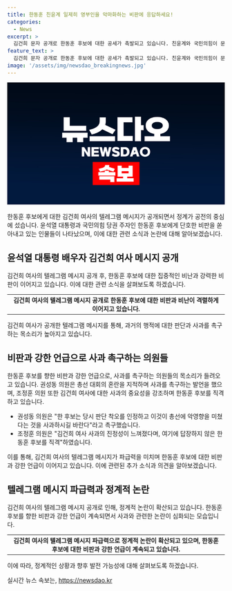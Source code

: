 ```yaml
---
title: 한동훈 친윤계 일제히 영부인을 악마화하는 비판에 응답하세요!
categories:
  - News
excerpt: >
  김건희 문자 공개로 한동훈 후보에 대한 공세가 촉발되고 있습니다. 친윤계와 국민의힘이 문자 공개를 통해 후보를 비난하고 있으며, 권성동 의원과 조정훈 의원 등도 한동훈 후보의 사과를 촉구하고, 김건희 여사의 진정성을 강조하고 있습니다. 또한, 장예찬 전 국민의힘 청년최고위원과 김규완 CBS 논설실장도 이 사안에 대한 비판을 제기하고 있습니다. 한동훈 후보의 대응에 대한 허위 정보와 이슈 회피에 대한 비판도 이어지고 있습니다.
feature_text: >
  김건희 문자 공개로 한동훈 후보에 대한 공세가 촉발되고 있습니다. 친윤계와 국민의힘이 문자 공개를 통해 후보를 비난하고 있으며, 권성동 의원과 조정훈 의원 등도 한동훈 후보의 사과를 촉구하고, 김건희 여사의 진정성을 강조하고 있습니다. 또한, 장예찬 전 국민의힘 청년최고위원과 김규완 CBS 논설실장도 이 사안에 대한 비판을 제기하고 있습니다. 한동훈 후보의 대응에 대한 허위 정보와 이슈 회피에 대한 비판도 이어지고 있습니다.
image: '/assets/img/newsdao_breakingnews.jpg'
---
```


<p><img src="/assets/img/newsdao_breakingnews.jpg" alt="cryptoinkorea 속보" /></p>

<p>한동훈 후보에게 대한 김건희 여사의 텔레그램 메시지가 공개되면서 정계가 공전의 중심에 섰습니다. 윤석열 대통령과 국민의힘 당권 주자인 한동훈 후보에게 단호한 비판을 쏟아내고 있는 인물들이 나타났으며, 이에 대한 관련 소식과 논란에 대해 알아보겠습니다. </p>

<h2 data-ke-size="size26">윤석열 대통령 배우자 김건희 여사 메시지 공개</h2>

<p>김건희 여사의 텔레그램 메시지 공개 후, 한동훈 후보에 대한 집중적인 비난과 강력한 비판이 이어지고 있습니다. 이에 대한 관련 소식을 살펴보도록 하겠습니다.</p>

<table>
  <tr>
    <td style="text-align: center; height: 17px;"><b>김건희 여사의 텔레그램 메시지 공개로 한동훈 후보에 대한 비판과 비난이 격렬하게 이어지고 있습니다.</b></td>
  </tr>
</table>

<p>김건희 여사가 공개한 텔레그램 메시지를 통해, 과거의 행적에 대한 판단과 사과를 촉구하는 목소리가 높아지고 있습니다.</p>

<h2 data-ke-size="size26">비판과 강한 언급으로 사과 촉구하는 의원들</h2>

<p>한동훈 후보를 향한 비판과 강한 언급으로, 사과를 촉구하는 의원들의 목소리가 들려오고 있습니다. 권성동 의원은 총선 대회의 혼란을 지적하며 사과를 촉구하는 발언을 했으며, 조정훈 의원 또한 김건희 여사에 대한 사과의 중요성을 강조하며 한동훈 후보를 직격하고 있습니다.</p>

<ul>
  <li>권성동 의원은 "한 후보는 당시 판단 착오를 인정하고 이것이 총선에 악영향을 미쳤다는 것을 사과하시길 바란다"라고 촉구했습니다.</li>
  <li>조정훈 의원은 "김건희 여사 사과의 진정성이 느껴졌다며, 여기에 답장하지 않은 한동훈 후보를 직격"하였습니다.</li>
</ul>

<p>이를 통해, 김건희 여사의 텔레그램 메시지가 파급력을 미치며 한동훈 후보에 대한 비판과 강한 언급이 이어지고 있습니다. 이에 관련된 추가 소식과 의견을 알아보겠습니다.</p>

<h2 data-ke-size="size26">텔레그램 메시지 파급력과 정계적 논란</h2>

<p>김건희 여사의 텔레그램 메시지 공개로 인해, 정계적 논란이 확산되고 있습니다. 한동훈 후보를 향한 비판과 강한 언급이 계속되면서 사과와 관련한 논란이 심화되는 모습입니다.</p>

<table>
  <tr>
    <td style="text-align: center; height: 17px;"><b>김건희 여사의 텔레그램 메시지 파급력으로 정계적 논란이 확산되고 있으며, 한동훈 후보에 대한 비판과 강한 언급이 계속되고 있습니다.</b></td>
  </tr>
</table>

<p>이에 따라, 정계적인 상황과 향후 발전 가능성에 대해 살펴보도록 하겠습니다.</p>
실시간 뉴스 속보는, <a href="https://newsdao.kr" rel="dofollow">https://newsdao.kr</a>


